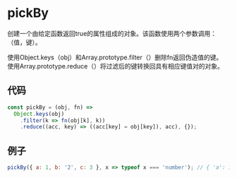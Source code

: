 # pickBy

创建一个由给定函数返回true的属性组成的对象。该函数使用两个参数调用：（值，键）。

使用Object.keys（obj）和Array.prototype.filter（）删除fn返回伪造值的键。
使用Array.prototype.reduce（）将过滤后的键转换回具有相应键值对的对象。

## 代码

```js
const pickBy = (obj, fn) =>
  Object.keys(obj)
    .filter(k => fn(obj[k], k))
    .reduce((acc, key) => ((acc[key] = obj[key]), acc), {});
```

## 例子

```js
pickBy({ a: 1, b: '2', c: 3 }, x => typeof x === 'number'); // { 'a': 1, 'c': 3 }
```
